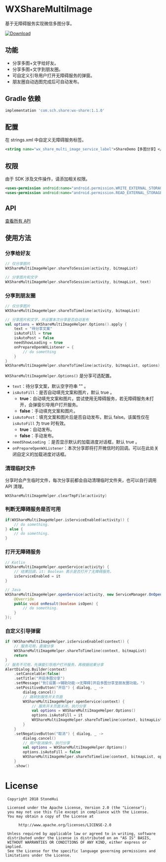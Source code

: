 # WXShareMultiImage

基于无障碍服务实现微信多图分享。

[ ![Download](https://api.bintray.com/packages/shichaohui/maven/wx-share/images/download.svg) ](https://bintray.com/shichaohui/maven/wx-share/_latestVersion)

## 功能

* 分享多图+文字给好友。
* 分享多图+文字到朋友圈。
* 可自定义引导用户打开无障碍服务的弹窗。
* 朋友圈自动选图完成后可自动发布。

## Gradle 依赖

```groovy
implementation 'com.sch.share:wx-share:1.1.0'
```

## 配置

在 strings.xml 中自定义无障碍服务标签。
```xml
<string name="wx_share_multi_image_service_label">ShareDemo【多图分享】</string>
```

## 权限

由于 SDK 涉及文件操作，请添加相关权限。
```xml
<uses-permission android:name="android.permission.WRITE_EXTERNAL_STORAGE"/>
<uses-permission android:name="android.permission.READ_EXTERNAL_STORAGE"/>
```

## API

[查看所有 API](./wx-share/src/main/java/com/sch/share/WXShareMultiImageHelper.kt)

## 使用方法

### 分享给好友

```kotlin
// 仅分享图片
WXShareMultiImageHelper.shareToSession(activity, bitmapList)

// 分享图片和文字
WXShareMultiImageHelper.shareToSession(activity, bitmapList, text)
```

### 分享到朋友圈

```kotlin
// 仅分享图片
WXShareMultiImageHelper.shareToTimeline(activity, bitmapList)

// 分享图片和文字，并设置本次分享是否自动发布
val options = WXShareMultiImageHelper.Options().apply {
    text = "待分享文案"
    isAutoFill = true
    isAutoPost = false
    needShowLoading = true
    onPrepareOpenWXListener = {
        // do something
    }
}
WXShareMultiImageHelper.shareToTimeline(activity, bitmapList, options)
```
`WXShareMultiImageHelper.Options()` 是分享可选配置。

* `text`：待分享文案，默认空字符串 "" 。
* `isAutoFill`：是否自动填充文案和图片，默认 true 。
  * **true**：自动填充文案和图片。尝试使用无障碍服务，若无障碍服务未打开，会弹窗引导用户打开服务。
  * **false**：手动填充文案和图片。
* `isAutoPost`：填充文案和图片后是否自动发布，默认 false。该属性仅在 `isAutoFill` 为 true 时有效。
  * **true**：自动发布。
  * **false**：手动发布。
* `needShowLoading` ：是否显示默认的加载进度对话框，默认 true 。
* `onPrepareOpenWXListener`：本次分享即将打开微信时的回调。可以在此处关闭自定义的加载进度对话框。

### 清理临时文件

分享时会产生临时文件，每次分享前都会自动清理临时文件夹，也可以自行调用 API 清理。

```kotlin
WXShareMultiImageHelper.clearTmpFile(activity)
```

### 判断无障碍服务是否可用

```kotlin
if(WXShareMultiImageHelper.isServiceEnabled(activity)) {
    // do something.
} else {
    // do something.
}
```

### 打开无障碍服务

```kotlin
// Kotlin
WXShareMultiImageHelper.openService(activity) {
    // 结果回调，it: Boolean 表示是否打开了无障碍服务。
    isServiceEnabled = it
}
```

```java
// Java
WXShareMultiImageHelper.openService(activity, new ServiceManager.OnOpenServiceListener() {
    @Override
    public void onResult(boolean isOpen) {
        // do something.
    }
});
```

### 自定义引导弹窗

```kotlin
if (WXShareMultiImageHelper.isServiceEnabled(context)) {
    // 服务可用，直接分享
    WXShareMultiImageHelper.shareToTimeline(context, bitmapList)
    return
}
// 服务不可用，先弹窗引导用户打开服务，再根据结果分享
AlertDialog.Builder(context)
    .setCancelable(false)
    .setTitle("开启多图分享")
    .setMessage("到[设置->辅助功能->无障碍]开启多图分享至朋友圈功能。")
    .setPositiveButton("开启") { dialog, _ ->
        dialog.cancel()
        // 跳转到服务开关页面
        WXShareMultiImageHelper.openService(context) {
            // 服务开关页面关闭，执行分享
            val options = WXShareMultiImageHelper.Options()
            options.isAutoFill = it
            WXShareMultiImageHelper.shareToTimeline(context, bitmapList, options)
        }
    }
    .setNegativeButton("取消") { dialog, _ ->
        dialog.cancel()
        // 用户取消操作，执行分享
        val options = WXShareMultiImageHelper.Options()
        options.isAutoFill = false
        WXShareMultiImageHelper.shareToTimeline(context, bitmapList, options)
    }
    .show()
```

# License

```
 Copyright 2018 StoneHui
 
 Licensed under the Apache License, Version 2.0 (the "License");
 you may not use this file except in compliance with the License.
 You may obtain a copy of the License at
 
      http://www.apache.org/licenses/LICENSE-2.0
 
 Unless required by applicable law or agreed to in writing, software
 distributed under the License is distributed on an "AS IS" BASIS,
 WITHOUT WARRANTIES OR CONDITIONS OF ANY KIND, either express or implied.
 See the License for the specific language governing permissions and limitations under the License.
```

